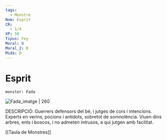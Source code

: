 ```yaml
---
tags:
  - Monstre
Nom: Esprit
CR:
  - 1/4
XP: 50
Tipus: Fey
Moral: N
Moral_2: B
Mida: D
---
```

# Esprit

```statblock
monster: Fada
```

![Fada_imatge | 260](https://www.dndbeyond.com/avatars/thumbnails/30835/934/1000/1000/638063924408565694.png)

DESCRIPCIÓ: 
Guerrers defensors del bé, i jutges de cors i intencions. Experts en verins, pocions i antídots, sobretot de somnolència. Viuen dins arbres, ents i boscos, i no admeten intrusos, a qui jutgen amb facilitat.

[[Taula de Monstres]]

